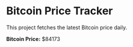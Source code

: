 # Bitcoin Price Tracker

This project fetches the latest Bitcoin price daily.

**Bitcoin Price:** $84173

